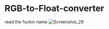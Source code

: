 # RGB-to-Float-converter
read the fuckin name
![Screenshot_29](https://github.com/RuixNLMB/RGB-to-Float-converter/assets/133067832/6e547ddb-b8d9-4206-97a8-dd0bfbe1c2ad)
